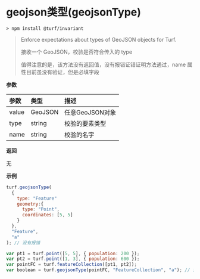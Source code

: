 # geojson类型(geojsonType)

```
> npm install @turf/invariant
```

> Enforce expectations about types of GeoJSON objects for Turf.
>
> 接收一个 GeoJSON，校验是否符合传入的 type
>
> 值得注意的是，该方法没有返回值，没有报错证错证明方法通过，name 属性目前虽没有验证，但是必填字段



**参数**

| 参数  | 类型    | 描述            |
| :---- | :------ | :-------------- |
| value | GeoJSON | 任意GeoJSON对象 |
| type  | string  | 校验的要素类型  |
| name  | string  | 校验的名字      |

**返回**

无

**示例**

```js
turf.geojsonType(
  {
    type: "Feature"
    geometry:{
      type: "Point",
      coordinates: [5, 5]
    }
  },
  "Feature",
  "a"
); // 没有报错

var pt1 = turf.point([5, 5], { population: 200 });
var pt2 = turf.point([1, 3], { population: 600 });
var pointFC = turf.featureCollection([pt1, pt2]);
var boolean = turf.geojsonType(pointFC, "FeatureCollection", "a"); // 没有报错
```